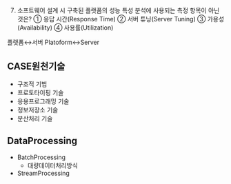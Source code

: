 
##
7. 소프트웨어 설계 시 구축된 플랫폼의 성능 특성 분석에 사용되는 
측정 항목이 아닌 것은?
① 응답 시간(Response Time) 
② 서버 튜닝(Server Tuning) 
③ 가용성(Availability)
④ 사용률(Utilization)


플랫폼↔️서버
Platoform↔️Server


## CASE원천기술
- 구조적 기법
- 프로토타이핑 기술
- 응용프로그래밍 기술
- 정보저장소 기술
- 분산처리 기술


## DataProcessing
- BatchProcessing
  - 대량데이터처리방식
- StreamProcessing
